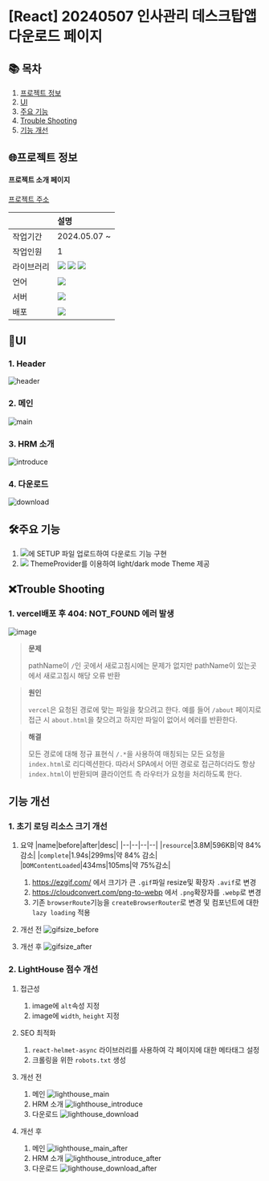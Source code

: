 # [React] 20240507 인사관리 데스크탑앱 다운로드 페이지

## 📚 목차

1. [프로젝트 정보](#프로젝트-정보)
2. [UI](#ui)
3. [주요 기능](#주요-기능)
4. [Trouble Shooting](#trouble-shooting)
5. [기능 개선](#기능-개선)

## 🌐프로젝트 정보

#### 프로젝트 소개 페이지

[프로젝트 주소](http://hr-management-three.vercel.app/)

|            | 설명                                                                                                                                                                                                                                                                                |
| :--------- | :---------------------------------------------------------------------------------------------------------------------------------------------------------------------------------------------------------------------------------------------------------------------------------- |
| 작업기간   | 2024.05.07 ~                                                                                                                                                                                                                                                                        |
| 작업인원   | 1                                                                                                                                                                                                                                                                                   |
| 라이브러리 | <img src="https://img.shields.io/badge/React-61DAFB?style=flat-square&logo=react&logoColor=black"> <img src="https://img.shields.io/badge/Emotion-C43BAD?style=flat-square"> <img src="https://img.shields.io/badge/Material UI-007FFF?style=flat-square&logo=mui&logoColor=white"> |
| 언어       | <img src="https://img.shields.io/badge/TypeScript-3178C6?style=flat-square&logo=TypeScript&logoColor=white">                                                                                                                                                                        |
| 서버       | <img src="https://img.shields.io/badge/Amazone_S3-569A31?style=flat-square&logo=amazons3&logoColor=white">                                                                                                                                                                          |
| 배포       | <img src="https://img.shields.io/badge/Vercel-000000?style=flat-square&logo=Netlify&logoColor=white">                                                                                                                                                                               |

## 👀UI

### 1. Header

![header](https://github.com/audrhks29/HR_management/assets/130128690/4d444c70-a1e5-45a6-ba7d-1f07cf010d5c)

### 2. 메인

![main](https://github.com/audrhks29/HR_management/assets/130128690/40bb0989-1fb7-49eb-8c09-e6703b3c7dcd)

### 3. HRM 소개

![introduce](https://github.com/audrhks29/HR_management/assets/130128690/35453228-ffda-4e52-8630-8a802cd111e3)

### 4. 다운로드

![download](https://github.com/audrhks29/HR_management/assets/130128690/0989b9bb-cc13-44aa-b796-fa102b704e80)

## 🛠주요 기능

1. <img src="https://img.shields.io/badge/Amazone_S3-569A31?style=flat-square&logo=amazons3&logoColor=white">에 SETUP 파일 업로드하여 다운로드 기능 구현
2. <img src="https://img.shields.io/badge/Material UI-007FFF?style=flat-square&logo=mui&logoColor=white"> ThemeProvider를 이용하여 light/dark mode Theme 제공

## ❌Trouble Shooting

### 1. vercel배포 후 404: NOT_FOUND 에러 발생

![image](https://github.com/audrhks29/audrhks29/assets/130128690/326672e1-e1a2-4859-963d-128fbef4412b)

> **문제**
>
> pathName이 `/`인 곳에서 새로고침시에는 문제가 없지만 pathName이 있는곳에서 새로고침시 해당 오류 반환

> **원인**
>
> `vercel`은 요청된 경로에 맞는 파일을 찾으려고 한다. 예를 들어 `/about` 페이지로 접근 시 `about.html`을 찾으려고 하지만 파일이 없어서 에러를 반환한다.

> **해결**
>
> 모든 경로에 대해 정규 표현식 `/.*`을 사용하여 매칭되는 모든 요청을 `index.html`로 리디렉션한다.
> 따라서 SPA에서 어떤 경로로 접근하더라도 항상 `index.html`이 반환되며 클라이언트 측 라우터가 요청을 처리하도록 한다.

## 기능 개선

### 1. 초기 로딩 리소스 크기 개선

1.  요약
    |name|before|after|desc|
    |--|--|--|--|
    |`resource`|3.8M|596KB|약 84% 감소|
    |`complete`|1.94s|299ms|약 84% 감소|
    |`DOMContentLoaded`|434ms|105ms|약 75%감소|

    1. https://ezgif.com/ 에서 크기가 큰 `.gif`파일 resize및 확장자 `.avif`로 변경
    2. https://cloudconvert.com/png-to-webp 에서 `.png`확장자를 `.webp`로 변경
    3. 기존 `browserRoute`기능을 `createBrowserRouter`로 변경 및 컴포넌트에 대한 `lazy loading` 적용

2.  개선 전
    ![gifsize_before](https://github.com/audrhks29/HR_management/assets/130128690/2cd14658-b6cf-40b9-b5eb-76efbcac8d6b)
3.  개선 후
    ![gifsize_after](https://github.com/audrhks29/HR_management/assets/130128690/780c5aac-c73e-4c71-a29b-915bdefb4163)

### 2. LightHouse 점수 개선

1. 접근성

   1. image에 `alt`속성 지정
   2. image에 `width`, `height` 지정

2. SEO 최적화

   1. `react-helmet-async` 라이브러리를 사용하여 각 페이지에 대한 메타태그 설정
   2. 크롤링을 위한 `robots.txt` 생성

3. 개선 전
   1. 메인
      ![lighthouse_main](https://github.com/audrhks29/HR_management/assets/130128690/e889b915-6d89-4ecf-8c21-4e260a173d3f)
   2. HRM 소개
      ![lighthouse_introduce](https://github.com/audrhks29/HR_management/assets/130128690/ff854b69-7ca9-403e-8173-1f8b476822a9)
   3. 다운로드
      ![lighthouse_download](https://github.com/audrhks29/HR_management/assets/130128690/27263354-75cc-4136-a870-80a48e884ee1)
4. 개선 후
   1. 메인
      ![lighthouse_main_after](https://github.com/audrhks29/HR_management/assets/130128690/c86ac4d3-6927-4005-a692-918fa1715de1)
   2. HRM 소개
      ![lighthouse_introduce_after](https://github.com/audrhks29/HR_management/assets/130128690/351c100e-651b-4fb5-9ab3-3e913853ec59)
   3. 다운로드
      ![lighthouse_download_after](https://github.com/audrhks29/HR_management/assets/130128690/4675470c-6c2f-4b76-9c42-c7bcb8e250aa)

